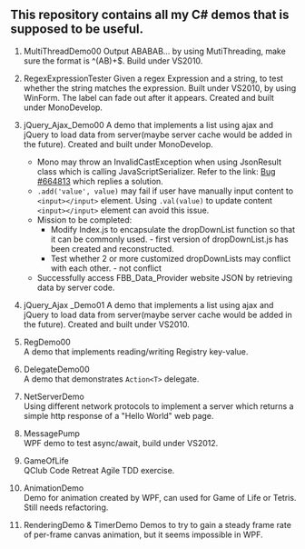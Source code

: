 ## This repository contains all my C# demos that is supposed to be useful.

1. MultiThreadDemo00
   Output ABABAB... by using MutiThreading, make sure the format is ^(AB)+$. Build under VS2010.
   
2. RegexExpressionTester
   Given a regex Expression and a string, to test whether the string matches the expression. Built under VS2010, by using WinForm. The label can fade out after it appears. Created and built under MonoDevelop.
   
3. jQuery_Ajax_Demo00
   A demo that implements a list using ajax and jQuery to load data from server(maybe server cache would be added in the future). Created and built under MonoDevelop. 
    * Mono may throw an InvalidCastException when using JsonResult class which is calling JavaScriptSerializer. Refer to the link: [Bug #664813](https://bugzilla.novell.com/show_bug.cgi?id=664813) which replies a solution.
    * `.add('value', value)` may fail if user have manually input content to `<input></input>` element. Using `.val(value)` to update content `<input></input>` element can avoid this issue.
    * Mission to be completed: 
      * Modify Index.js to encapsulate the dropDownList function so that it can be commonly used. - first version of dropDownList.js has been created and reconstructed.
      * Test whether 2 or more customized dropDownLists may conflict with each other. - not conflict
    * Successfully access FBB_Data_Provider website JSON by retrieving data by server code.

4. jQuery_Ajax _Demo01
   A demo that implements a list using ajax and jQuery to load data from server(maybe server cache would be added in the future). Created and built under VS2010.

5. RegDemo00   
   A demo that implements reading/writing Registry key-value.
   
6. DelegateDemo00  
   A demo that demonstrates `Action<T>` delegate.
   
7. NetServerDemo   
   Using different network protocols to implement a server which returns a simple http response of a "Hello World" web page.
   
8. MessagePump   
   WPF demo to test async/await, build under VS2012.
   


9. GameOfLife   
   QClub Code Retreat Agile TDD exercise.

10. AnimationDemo   
   Demo for animation created by WPF, can used for Game of Life or Tetris. Still needs refactoring. 

11. RenderingDemo & TimerDemo
   Demos to try to gain a steady frame rate of per-frame canvas animation, but it seems impossible in WPF.
